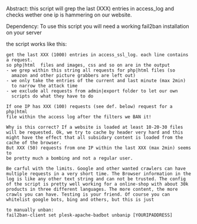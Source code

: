 

Abstract:
 this script will grep the last (XXX) entries in access_log and checks
 wether one ip is hammering on our website.

Dependency:
 To use this script you will need a working fail2ban installation on
 your server



 the script works like this:
 ~~~~~~~~~~~~~~~~~~~~~~~~~~~
 get the last XXX (1000) entries in access_ssl_log. each line contains
 a request.
 so php|html  files and images, css and so on are in the output
 - we grep within this string all requests for php|html files (so
   amazon and other picture grabbers are left out)
 - we only take the entries of the current and last minute (max 2min)
   to narrow the attack time
 - we exclude all requests from admin|export folder to let our own
   scripts do what they have to do

 If one IP has XXX (100) requests (see def. below) request for a php|html
 file within the access log after the filters we BAN it!

 Why is this correct? If a website is loaded at least 10-20-30 files
 will be requested. Ok, we try to cache by header very hard and this
 might have the effect that all subsidary content is loaded from the
 cache of the browser.
 But XXX (50) requests from one IP within the last XXX (max 2min) seems to
 be pretty much a bombing and not a regular user. 

 Be carful with the limits. Google and other wanted crawlers can have 
 multiple requests in a very short time. The Browser information in the
 log is like any other text string and can not be trusted. The config
 of the script is pretty well working for a online-shop with about 30k
 products in three different languages. The more content, the more
 crawls you can have. Testing is your friend. Of course you can 
 whitelist google bots, bing and others, but this is just 

 to manually unban:
 fail2ban-client set plesk-apache-badbot unbanip [YOURIPADDRESS]


